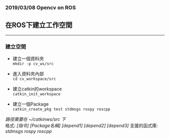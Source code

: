 ### 2019/03/08 Opencv on ROS

## 在ROS下建立工作空間
***

### 建立空間
* 建立一個資料夾  
`mkdir -p cv_ws/src`

* 進入資料夾內部  
`cd cv_workspace/src`

* 建立catkin的workspace  
`catkin_init_workspace`

* 建立一個Package  
`catkin_create_pkg test stdmsgs rospy roscpp`


*路徑需要在 ~/catkinws/src 下*  
格式: *[指令] [Package名稱] [depend1] [depend2] [depend3]*
支援的函式庫: *stdmsgs rospy roscpp*



